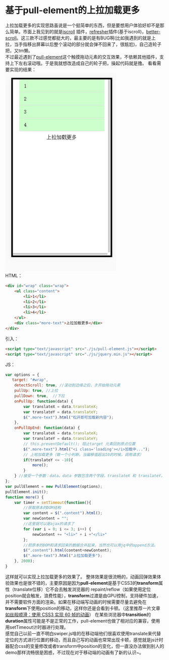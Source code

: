 
# 基于pull-element的上拉加载更多
上拉加载更多的实现思路虽说是一个挺简单的东西，但是要想用户体验好却不是那么简单。市面上我见到的就是[iscroll](https://github.com/cubiq/iscroll "iscroll") 插件，[refresher](http://www.jq22.com/jquery-info4469 "refresher")插件(基于iscroll)，[better-scroll](https://github.com/feibingbalabala/better-scroll "better-scroll")。这三款不过感觉都挺大的，最主要的是有BUG啊(比如我遇到的就是上拉，当手指移出屏幕以后整个滚动的部分就会弹不回来了，很尴尬)，自己造轮子把，又tm懒。<br />
不过最近遇到了[pull-element](https://github.com/Lucifier129/pull-element "pull-element")这个触摸拖动元素的交互效果，不依赖其他插件，支持上下左右滚动哦。于是我就想改造成自己的轮子把，操起代码就是撸。
看看需要实现的结果：<br />
![Alt text](./demo.gif)<br />
HTML：
``` html
<div id="wrap" class="wrap">
    <ul class="content">
        <li>1</li>
        <li>2</li>
        <li>3</li>
        <li>4</li>
    </ul>
    <div class="more-text">上拉加载更多</div>
</div>
```
引入：
```html 
<script type="text/javascript" src="./js/pull-element.js"></script>
<script type="text/javascript" src="./js/jquery.min.js"></script>
```
JS：
``` js
var options = {
   target: "#wrap",
    detectScroll: true, //滚动到边缘之后，才开始拖动元素
    pullUp: true, //上拉
    pullDown: true,  //下拉
    onPullUp: function(data) {
        var translateX = data.translateX;
        var translateY = data.translateY;
        $(".more-text").html("松开即可加载新内容");
    },
    onPullUpEnd: function(data) {
        var translateX = data.translateX;
        var translateY = data.translateY;
        // this.preventDefault(); 阻止target 元素回到原点位置
        $(".more-text").html("<i class='loading'></i>加载中...");
        // 上啦加载更多（做一个小判断。当偏移值超出10的时候，调用请求）
        if(translateY <= -10){
            more();
        }
    } //接受一个参数：data。data 参数包含两个字段，translateX 和 translateY，分别是 X 轴和 Y 轴的偏移值，
};
var pullElement = new PullElement(options);
pullElement.init();
function more() {
    var timer = setTimeout(function(){
        //获取原本的DOM结构
        var content = $(".content").html();
        var newContent = "";
        //这里就可以是ajax的请求了
        for (var i = 0; i <= 3; i++) {
            newContent += "<li>" + i +"</li>"
        };
        //把原本的DOM和请求回来的数据合并起来，当然也可以用jq中的append方法。
        $(".content").html(content+newContent);
        $(".more-text").html("上拉加载更多");
    }, 2000);
}
```
这样就可以实现上拉加载更多的效果了。
整体效果是很流畅的，动画回弹效果体验效果也是很不错的，主要原因是因为**pull-element**是基于CSS3的**transform**属性（translate位移）它不会去触发浏览器的 repaint/reflow（如果使用定位position就会触发，浪费性能），**transform**过渡是由GPU控制，支持硬件加速，并不需要软件方面的渲染。如果在移动端写动画的时候需要尽量去避免在**transform**下使用position的移动，这样你还是会看到卡顿。（这里推荐一片文章 [如丝般顺滑：使用 CSS3 实现 60 帧的动画](http://blog.csdn.net/qq_15096707/article/details/52269725 "如丝般顺滑：使用 CSS3 实现 60 帧的动画")）
在某些浏览器中**transition**的**duration**属性可能是不是正常的工作，pull-element也做了相对应的兼容，使用用setTimeout计时器进行处理。<br />
感觉自己以前一直不明白swiper.js啥的在移动端他们很喜欢使用translate来代替定位的方式进行位置的移动，而且自己写的动画也常常出现卡顿，感觉就是js计时器配合css的变量修改或者transform中position的变化，但一直没办法做到别人的demo那样流畅很是困惑，不过现在对于移动端的动画有了新的认识~。
